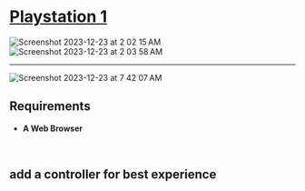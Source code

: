 # <a href="https://hawk.jessejesse.com">Playstation 1</a>
![Screenshot 2023-12-23 at 2 02 15 AM](https://github.com/sudo-self/hawk/assets/119916323/7437177c-3dbf-4776-a0fb-6f248b51e829)
![Screenshot 2023-12-23 at 2 03 58 AM](https://github.com/sudo-self/hawk/assets/119916323/a513fe26-90a9-4b20-8d82-29086b5f0870)<hr>
![Screenshot 2023-12-23 at 7 42 07 AM](https://github.com/sudo-self/hawk/assets/119916323/6807fa34-6110-47b8-86ba-fac6a412ce40)




## Requirements

- **A Web Browser**

<br>

## add a controller for best experience

